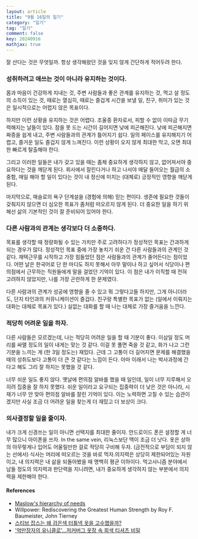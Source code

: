 ```yaml
---
layout: article
title: "9월 16일의 일기"
category: "일기"
tag: "일기"
comment: false
key: 20240916
mathjax: true
---
```


잘 산다는 것은 무엇일까. 항상 생각해왔던 것을 잊지 않게 간단하게 적어두려 한다.

### 성취하려고 애쓰는 것이 아니라 유지하는 것이다.

몸과 마음이 건강하게 지내는 것, 주변 사람들과 좋은 관계를 유지하는 것, 먹고 살 정도의 소득이 있는 것, 때로는 열심히, 때로는 즐겁게 시간을 보낼 일, 친구, 취미가 있는 것은 일시적으로는 어렵지 않은 목표이다.

하지만 이런 상황을 유지하는 것은 어렵다. 조울증 환자로서, 피할 수 없이 이따금 무기력해지는 날들이 있다. 잠을 못 드는 시간이 길어지면 낮에 피곤해진다. 낮에 피곤해지면 짜증을 쉽게 내고, 주변 사람들과의 관계가 틀어지기 쉽다. 일의 페이스를 유지해지기 어렵고, 즐거운 일도 즐겁지 않게 느껴진다. 이런 상황이 오지 않게 최대한 막고, 오면 최대한 빠르게 탈출해야 한다.

그리고 이러한 일들은 내가 갖고 있을 때는 좀체 중요하게 생각하지 않고, 없어져서야 중요하다는 것을 깨닫게 된다. 회사에서 잘린다거나 하고 나서야 매달 들어오는 월급의 소중함, 매일 해야 할 일이 있다는 것이 내 정신에 미치는 (대체로) 긍정적인 영향을 깨닫게 된다.

마지막으로, 매슬로의 욕구 단계설을 (경험에 의해) 믿는 편이다. 생존에 필요한 것들이 갖춰지지 않으면 더 심오한 목표가 좀처럼 떠오르지 않게 된다. 더 중요한 일을 하기 위해선 삶의 기본적인 것이 잘 준비되어 있어야 한다.



### 다른 사람과의 관계는 생각보다 더 소중하다.

목표를 생각할 때 정량화될 수 있는 가치만 주로 고려하다가 정성적인 목표는 간과하게 되는 경우가 많다. 정성적인 목표 중에 가장 놓치기 쉬운 건 다른 사람들과의 관계인 것 같다. 재택근무를 시작하고 가장 힘들었던 점은 사람들과의 관계가 줄어든다는 점이었다. 어떤 날은 한국어로 단 한 마디도 하지 못해서 아무 말이나 하고 싶어서 식당이나 편의점에서 근무하는 직원들에게 말을 걸었던 기억이 있다. 이 점은 내가 이직할 때 전혀 고려하지 않았지만, 나를 가장 곤란하게 한 문제였다.

다른 사람과의 관계가 성공에 영향을 줄 수 있고 뭐 그렇다고들 하지만, 그게 아니더라도, 단지 타인과의 커뮤니케이션이 즐겁다. 친구랑 특별한 목표가 없는 (일에서 이뤄지는 대화는 대체로 목표가 있다.) 실없는 대화를 할 때 나는 대체로 가장 즐거움을 느낀다.

### 적당히 어려운 일을 하자.

다른 사람들은 모르겠는데, 나는 적당히 어려운 일을 할 때 기분이 좋다. 이삼일 정도 머리를 싸맬 정도의 일이 내게는 맞는 것 같다. 이걸 못 풀면 죽을 것 같고, 화가 나고 그런 기분을 느끼는 게 (한 3일 정도는) 재밌다. 근데 그 고통이 더 길어지면 문제를 해결했을 때의 성취도보다 고통이 더 큰 것 같다는 느낌이 든다. 아마 이래서 나는 박사과정에 간다고 해도 그리 잘 하지는 못했을 것 같다.

너무 쉬운 일도 좋지 않다. 옛날에 편의점 알바를 했을 때 일인데, 일이 너무 지루해서 오히려 집중을 잘 하지 못했다. 쉬운 일이라고 요구되는 집중력이 더 낮은 것은 아니라, 시재가 너무 안 맞아 편의점 알바를 잘린 기억이 있다. 이는 노력하면 고칠 수 있는 습관이겠지만 사실 조금 더 어려운 일을 찾는게 더 재밌고 더 보상이 크다.

### 의사결정할 일을 줄이자.

내가 크게 신경쓰는 일이 아니면 선택지를 최대한 줄이자. 안드로이드 폰은 설정할 게 너무 많으니 아이폰을 쓰자. In the same vein, 리눅스보단 맥이 조금 더 낫다. 옷은 상하의 아무렇게나 입어도 어울릴만한 걸로 적당히 구비해 두자. (금전적으로 부담이 되지 않는 선에서) 식사는 머리에 떠오르는 것을 바로 먹자.의지력은 상당히 제한되어있는 자원이고, 내 의지력은 내 삶을 되돌아봤을 때 명백히 평균 이하이다. 먹고사니즘 분야에서 남들 정도의 의지력과 판단력을 지니려면, 내가 중요하게 생각하지 않는 부분에서 의지력을 제한해야 한다.


#### References


- [Maslow's hierarchy of needs](https://en.wikipedia.org/wiki/Maslow%27s_hierarchy_of_needs)
- Willpower: Rediscovering the Greatest Human Strength by Roy F. Baumeister, John Tierney
- [스티브 잡스는 왜 검은색 터틀넥 옷을 고수했을까?](https://brunch.co.kr/@opri/698)
- ['억만장자의 유니클로'…저커버그 옷장 속 회색 티셔츠 비밀](https://www.joongang.co.kr/article/25198735)